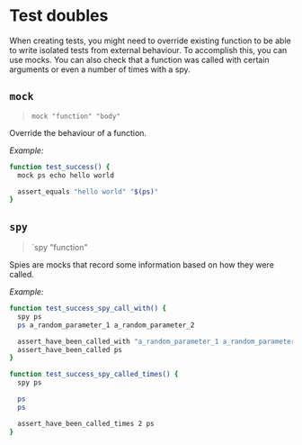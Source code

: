 # Test doubles

When creating tests, you might need to override existing function to be able to write isolated tests from external behaviour. To accomplish this, you can use mocks. You can also check that a function was called with certain arguments or even a number of times with a spy.

## `mock`
> `mock "function" "body"`

Override the behaviour of a function.

*Example:*
```bash
function test_success() {
  mock ps echo hello world

  assert_equals "hello world" "$(ps)"
}
```

## `spy`
> `spy "function"

Spies are mocks that record some information based on how they were called.

*Example:*
```bash
function test_success_spy_call_with() {
  spy ps
  ps a_random_parameter_1 a_random_parameter_2

  assert_have_been_called_with "a_random_parameter_1 a_random_parameter_2" ps
  assert_have_been_called ps
}

function test_success_spy_called_times() {
  spy ps

  ps
  ps

  assert_have_been_called_times 2 ps
}
```
